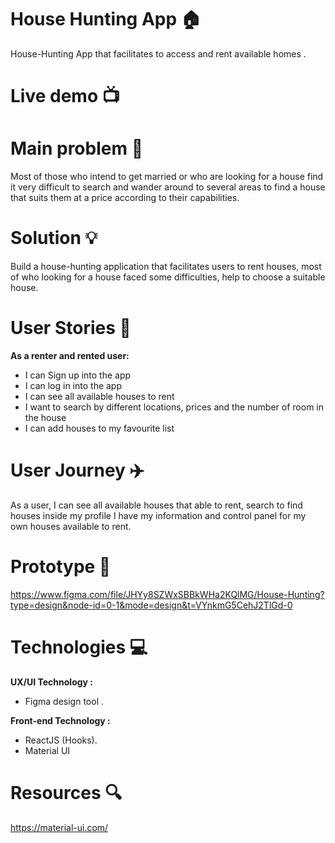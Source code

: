 # House Hunting App 🏠
House-Hunting App that facilitates to access and rent available homes .
# Live demo 📺

# Main problem 🌚
Most of those who intend to get married or who are looking for a house find it very difficult to search and wander around to several areas to find a house that suits them at a price according to their capabilities.
# Solution 💡
Build a house-hunting application that facilitates users to rent houses, most of who looking for a house faced some difficulties, help to choose a suitable house.
# User Stories 📖

**As a renter and rented user:**

- I can Sign up into the app
- I can log in into the app
- I can see all available houses to rent
- I want to search by different locations, prices and the number of room in the house
- I can add houses to my favourite list
  
# User Journey ✈️
As a user, I can see all available houses that able to rent, search to find houses  inside my profile I have my information and control panel for my own houses available to rent.

# Prototype 🎨
<https://www.figma.com/file/JHYy8SZWxSBBkWHa2KQlMG/House-Hunting?type=design&node-id=0-1&mode=design&t=VYnkmG5CehJ2TlGd-0>
 
# Technologies 💻

**UX/UI Technology :**
- Figma design tool .

  
**Front-end Technology :**
- ReactJS (Hooks).
- Material UI

# Resources 🔍
<https://material-ui.com/>

